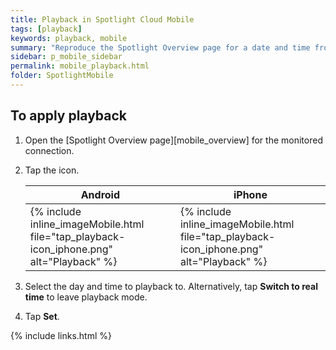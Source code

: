 ```yaml
---
title: Playback in Spotlight Cloud Mobile
tags: [playback]
keywords: playback, mobile
summary: "Reproduce the Spotlight Overview page for a date and time from the recent past."
sidebar: p_mobile_sidebar
permalink: mobile_playback.html
folder: SpotlightMobile
---
```


## To apply playback

1. Open the [Spotlight Overview page][mobile_overview] for the monitored connection.
2. Tap the icon.

   Android | iPhone
   --------|-------
   {% include inline_imageMobile.html file="tap_playback-icon_iphone.png" alt="Playback" %} | {% include inline_imageMobile.html file="tap_playback-icon_iphone.png" alt="Playback" %}

3. Select the day and time to playback to. Alternatively, tap **Switch to real time** to leave playback mode.
4. Tap **Set**.

{% include links.html %}
